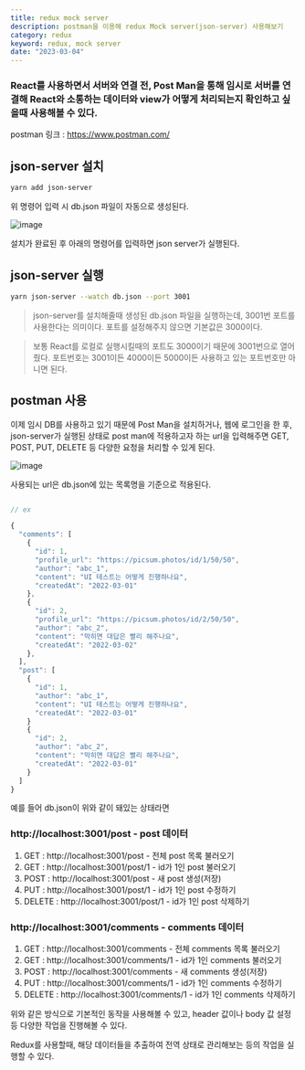 ```yaml
---
title: redux mock server
description: postman을 이용해 redux Mock server(json-server) 사용해보기
category: redux
keyword: redux, mock server
date: "2023-03-04"
---
```


### React를 사용하면서 서버와 연결 전, Post Man을 통해 임시로 서버를 연결해 React와 소통하는 데이터와 view가 어떻게 처리되는지 확인하고 싶을때 사용해볼 수 있다.

postman 링크 : https://www.postman.com/

## json-server 설치

```bash
yarn add json-server
```

위 명령어 입력 시 db.json 파일이 자동으로 생성된다.

![image](https://img1.daumcdn.net/thumb/R1280x0/?scode=mtistory2&fname=https%3A%2F%2Fblog.kakaocdn.net%2Fdn%2Fle0HO%2FbtrMjcfRkOG%2FPMsBpdgzHf6545oXRlN8BK%2Fimg.png)

설치가 완료된 후 아래의 명령어를 입력하면 json server가 실행된다.

## json-server 실행

```bash
yarn json-server --watch db.json --port 3001
```

> json-server를 설치해줄때 생성된 db.json 파일을 실행하는데, 3001번 포트를 사용한다는 의미이다. 포트를 설정해주지 않으면 기본값은 3000이다.

> 보통 React를 로컬로 실행시킬때의 포트도 3000이기 때문에 3001번으로 열어줬다. 포트번호는 3001이든 4000이든 5000이든 사용하고 있는 포트번호만 아니면 된다.

## postman 사용

이제 임시 DB를 사용하고 있기 때문에 Post Man을 설치하거나, 웹에 로그인을 한 후, json-server가 실행된 상태로 post man에 적용하고자 하는 url을 입력해주면 GET, POST, PUT, DELETE 등 다양한 요청을 처리할 수 있게 된다.

![image](https://img1.daumcdn.net/thumb/R1280x0/?scode=mtistory2&fname=https%3A%2F%2Fblog.kakaocdn.net%2Fdn%2Fl4yDj%2FbtrMkdzirLp%2FweLBKktEnHFX5QcT4NHTK1%2Fimg.png)

사용되는 url은 db.json에 있는 목록명을 기준으로 적용된다.

```javascript

// ex

{
  "comments": [
    {
      "id": 1,
      "profile_url": "https://picsum.photos/id/1/50/50",
      "author": "abc_1",
      "content": "UI 테스트는 어떻게 진행하나요",
      "createdAt": "2022-03-01"
    },
    {
      "id": 2,
      "profile_url": "https://picsum.photos/id/2/50/50",
      "author": "abc_2",
      "content": "막히면 대답은 빨리 해주나요",
      "createdAt": "2022-03-02"
    },
  ],
  "post": [
    {
      "id": 1,
      "author": "abc_1",
      "content": "UI 테스트는 어떻게 진행하나요",
      "createdAt": "2022-03-01"
    }
    {
      "id": 2,
      "author": "abc_2",
      "content": "막히면 대답은 빨리 해주나요",
      "createdAt": "2022-03-01"
    }
  ]
}

```

예를 들어 db.json이 위와 같이 돼있는 상태라면

### http://localhost:3001/post - post 데이터

1. GET : http://localhost:3001/post - 전체 post 목록 불러오기
2. GET : http://localhost:3001/post/1 - id가 1인 post 불러오기
3. POST : http://localhost:3001/post - 새 post 생성(저장)
4. PUT : http://localhost:3001/post/1 - id가 1인 post 수정하기
5. DELETE : http://localhost:3001/post/1 - id가 1인 post 삭제하기

### http://localhost:3001/comments - comments 데이터

1. GET : http://localhost:3001/comments - 전체 comments 목록 불러오기
2. GET : http://localhost:3001/comments/1 - id가 1인 comments 불러오기
3. POST : http://localhost:3001/comments - 새 comments 생성(저장)
4. PUT : http://localhost:3001/comments/1 - id가 1인 comments 수정하기
5. DELETE : http://localhost:3001/comments/1 - id가 1인 comments 삭제하기

위와 같은 방식으로 기본적인 동작을 사용해볼 수 있고, header 값이나 body 값 설정 등 다양한 작업을 진행해볼 수 있다.

Redux를 사용할때, 해당 데이터들을 추출하여 전역 상태로 관리해보는 등의 작업을 실행할 수 있다.

